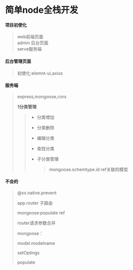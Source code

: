 #  简单node全栈开发

#### 项目初使化
> web前端页面   
> admin 后台页面    
> serve服务端

#### 后台管理页面
> 初使化:elemnt-ui,axios
>

#### 服务端

> express,mongoose,cors
>
> **1分类管理**
>
> > - 分类增加
> >
> > - 分类删除
> >
> > - 编辑分类
> >
> > - 查找分类
> >
> > - 子分类管理
> >
> >   > mongoose.schemtype.id               ref关联的模型

#### 不会的

> @xx.native.prevent
>
> app.router 子路由
>
> mongoose:populate      ref
>
> router请求参数合并
>
> mongoose：
>
> model.modelname
>
> setOptings
>
> populate